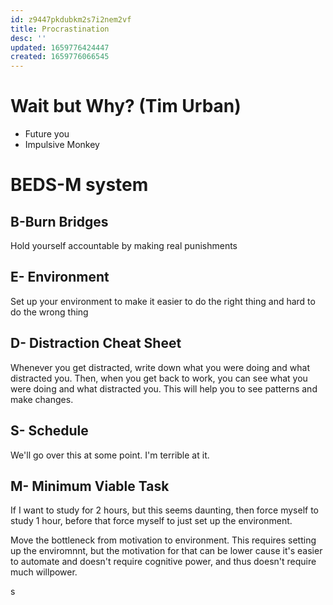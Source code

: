 ```yaml
---
id: z9447pkdubkm2s7i2nem2vf
title: Procrastination
desc: ''
updated: 1659776424447
created: 1659776066545
---
```


# Wait but Why? (Tim Urban)

* Future you
* Impulsive Monkey

# BEDS-M system
## B-Burn Bridges
Hold yourself accountable by making real punishments
## E- Environment
Set up your environment to make it easier to do the right thing and hard to do the wrong thing

## D- Distraction Cheat Sheet
Whenever you get distracted, write down what you were doing and what distracted you. Then, when you get back to work, you can see what you were doing and what distracted you. This will help you to see patterns and make changes.

## S- Schedule
We'll go over this at some point. I'm terrible at it.


## M- Minimum Viable Task

If I want to study for 2 hours, but this seems daunting, then force myself to study 1 hour, before that force myself to just set up the environment.

Move the bottleneck from motivation to environment. This requires setting up the enviromnnt, but the motivation for that can be lower cause it's easier to automate and doesn't require cognitive power, and thus doesn't require much willpower.


s

